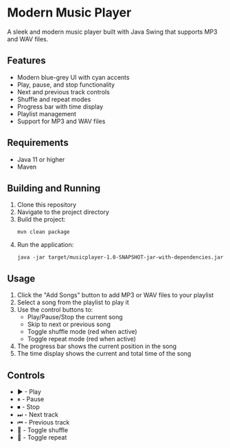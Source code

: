 # Modern Music Player

A sleek and modern music player built with Java Swing that supports MP3 and WAV files.

## Features

- Modern blue-grey UI with cyan accents
- Play, pause, and stop functionality
- Next and previous track controls
- Shuffle and repeat modes
- Progress bar with time display
- Playlist management
- Support for MP3 and WAV files

## Requirements

- Java 11 or higher
- Maven

## Building and Running

1. Clone this repository
2. Navigate to the project directory
3. Build the project:
   ```
   mvn clean package
   ```
4. Run the application:
   ```
   java -jar target/musicplayer-1.0-SNAPSHOT-jar-with-dependencies.jar
   ```

## Usage

1. Click the "Add Songs" button to add MP3 or WAV files to your playlist
2. Select a song from the playlist to play it
3. Use the control buttons to:
   - Play/Pause/Stop the current song
   - Skip to next or previous song
   - Toggle shuffle mode (red when active)
   - Toggle repeat mode (red when active)
4. The progress bar shows the current position in the song
5. The time display shows the current and total time of the song

## Controls

- ▶ - Play
- ⏸ - Pause
- ⏹ - Stop
- ⏭ - Next track
- ⏮ - Previous track
- 🔀 - Toggle shuffle
- 🔁 - Toggle repeat
